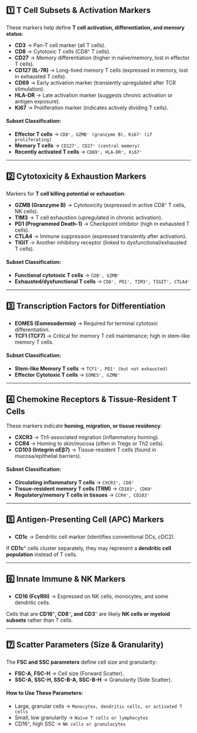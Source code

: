 
## **1️⃣ T Cell Subsets & Activation Markers**

These markers help define **T cell activation, differentiation, and memory status**:

- **CD3** → Pan-T cell marker (all T cells).
- **CD8** → Cytotoxic T cells (CD8⁺ T cells).
- **CD27** → Memory differentiation (higher in naïve/memory, lost in effector T cells).
- **CD127 (IL-7R)** → Long-lived memory T cells (expressed in memory, lost in exhausted T cells).
- **CD69** → Early activation marker (transiently upregulated after TCR stimulation).
- **HLA-DR** → Late activation marker (suggests chronic activation or antigen exposure).
- **Ki67** → Proliferation marker (indicates actively dividing T cells).

#### **Subset Classification:**

- **Effector T cells** → `CD8⁺, GZMB⁺ (granzyme B), Ki67⁺ (if proliferating)`
- **Memory T cells** → `CD127⁺, CD27⁺ (central memory)`
- **Recently activated T cells** → `CD69⁺, HLA-DR⁺, Ki67⁺`

---

## **2️⃣ Cytotoxicity & Exhaustion Markers**

Markers for **T cell killing potential or exhaustion**:

- **GZMB (Granzyme B)** → Cytotoxicity (expressed in active CD8⁺ T cells, NK cells).
- **TIM3** → T cell exhaustion (upregulated in chronic activation).
- **PD1 (Programmed Death-1)** → Checkpoint inhibitor (high in exhausted T cells).
- **CTLA4** → Immune suppression (expressed transiently after activation).
- **TIGIT** → Another inhibitory receptor (linked to dysfunctional/exhausted T cells).

#### **Subset Classification:**

- **Functional cytotoxic T cells** → `CD8⁺, GZMB⁺`
- **Exhausted/dysfunctional T cells** → `CD8⁺, PD1⁺, TIM3⁺, TIGIT⁺, CTLA4⁺`

---

## **3️⃣ Transcription Factors for Differentiation**

- **EOMES (Eomesodermin)** → Required for terminal cytotoxic differentiation.
- **TCF1 (TCF7)** → Critical for memory T cell maintenance; high in stem-like memory T cells.

#### **Subset Classification:**

- **Stem-like Memory T cells** → `TCF1⁺, PD1⁺ (but not exhausted)`
- **Effector Cytotoxic T cells** → `EOMES⁺, GZMB⁺`

---

## **4️⃣ Chemokine Receptors & Tissue-Resident T Cells**

These markers indicate **homing, migration, or tissue residency**:

- **CXCR3** → Th1-associated migration (inflammatory homing).
- **CCR4** → Homing to skin/mucosa (often in Tregs or Th2 cells).
- **CD103 (Integrin αEβ7)** → Tissue-resident T cells (found in mucosa/epithelial barriers).

#### **Subset Classification:**

- **Circulating inflammatory T cells** → `CXCR3⁺, CD8⁺`
- **Tissue-resident memory T cells (TRM)** → `CD103⁺, CD69⁺`
- **Regulatory/memory T cells in tissues** → `CCR4⁺, CD103⁺`

---

## **5️⃣ Antigen-Presenting Cell (APC) Markers**

- **CD1c** → Dendritic cell marker (identifies conventional DCs, cDC2).

If **CD1c⁺** cells cluster separately, they may represent a **dendritic cell population** instead of T cells.

---

## **6️⃣ Innate Immune & NK Markers**

- **CD16 (FcγRIII)** → Expressed on NK cells, monocytes, and some dendritic cells.

Cells that are **CD16⁺, CD8⁻, and CD3⁻** are likely **NK cells or myeloid subsets** rather than T cells.

---

## **7️⃣ Scatter Parameters (Size & Granularity)**

The **FSC and SSC parameters** define cell size and granularity:

- **FSC-A, FSC-H** → Cell size (Forward Scatter).
- **SSC-A, SSC-H, SSC-B-A, SSC-B-H** → Granularity (Side Scatter).

#### **How to Use These Parameters:**

- Large, granular cells → `Monocytes, dendritic cells, or activated T cells`
- Small, low granularity → `Naïve T cells or lymphocytes`
- CD16⁺, high SSC → `NK cells or granulocytes`


